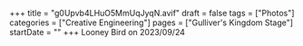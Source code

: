 +++
title = "g0Upvb4LHuO5MmUqJyqN.avif"
draft = false
tags = ["Photos"]
categories = ["Creative Engineering"]
pages = ["Gulliver's Kingdom Stage"]
startDate = ""
+++
Looney Bird on 2023/09/24
